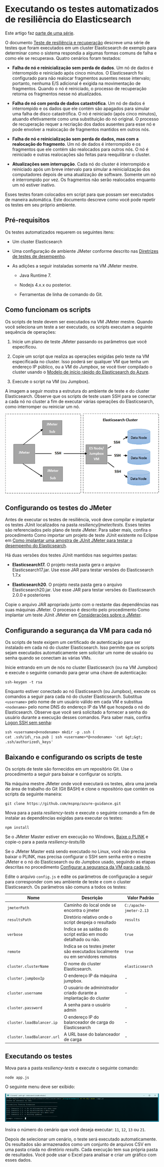 <properties
   pageTitle="Executando testes automatizados de resiliência do Elasticsearch | Microsoft Azure"
   description="Descrição de como você pode executar testes de resiliência em seu próprio ambiente."
   services=""
   documentationCenter="na"
   authors="mabsimms"
   manager="marksou"
   editor=""
   tags=""/>

<tags
   ms.service="guidance"
   ms.devlang="na"
   ms.topic="article"
   ms.tgt_pltfrm="na"
   ms.workload="na"
   ms.date="02/18/2016"
   ms.author="masimms"/>

# Executando os testes automatizados de resiliência do Elasticsearch

Este artigo faz [parte de uma série](guidance-elasticsearch.md).

O documento [Teste de resiliência e recuperação] descreve uma série de testes que foram executados em um cluster Elasticsearch de exemplo para determinar como o sistema respondia a algumas formas comuns de falha e como ele se recuperava. Quatro cenários foram testados:

- **Falha de nó e reinicialização sem perda de dados**. Um nó de dados é interrompido e reiniciado após cinco minutos. O Elasticsearch foi configurado para não realocar fragmentos ausentes nesse intervalo; portanto, nenhuma E/S adicional é exigida na movimentação de fragmentos. Quando o nó é reiniciado, o processo de recuperação retorna os fragmentos nesse nó atualizados.

- **Falha de nó com perda de dados catastrófica**. Um nó de dados é interrompido e os dados que ele contém são apagados para simular uma falha de disco catastrófica. O nó é reiniciado (após cinco minutos), atuando efetivamente como uma substituição do nó original. O processo de recuperação requer a recriação dos dados ausentes para esse nó e pode envolver a realocação de fragmentos mantidos em outros nós.

- **Falha de nó e reinicialização sem perda de dados, mas com a realocação do fragmento**. Um nó de dados é interrompido e os fragmentos que ele contém são realocados para outros nós. O nó é reiniciado e outras realocações são feitas para reequilibrar o cluster.

- **Atualizações sem interrupção**. Cada nó do cluster é interrompido e reiniciado após um breve intervalo para simular a reinicialização dos computadores depois de uma atualização de software. Somente um nó é interrompido por vez. Os fragmentos não serão realocados enquanto um nó estiver inativo.

Esses testes foram colocados em script para que possam ser executados de maneira automática. Este documento descreve como você pode repetir os testes em seu próprio ambiente.

## Pré-requisitos

Os testes automatizados requerem os seguintes itens:

- Um cluster Elasticsearch

- Uma configuração de ambiente JMeter conforme descrito nas [Diretrizes de testes de desempenho].

- As adições a seguir instaladas somente na VM JMeter mestre.

    - Java Runtime 7.

    - Nodejs 4.x.x ou posterior.

    - Ferramentas de linha de comando do Git.

## Como funcionam os scripts

Os scripts de teste devem ser executados na VM JMeter mestre. Quando você seleciona um teste a ser executado, os scripts executam a seguinte sequência de operações:

1.  Inicie um plano de teste JMeter passando os parâmetros que você especificou.

2.  Copie um script que realiza as operações exigidas pelo teste na VM especificada no cluster. Isso poderá ser qualquer VM que tenha um endereço IP público, ou a VM do *Jumpbox*, se você tiver compilado o cluster usando o [Modelo de início rápido do Elasticsearch do Azure](https://github.com/Azure/azure-quickstart-templates/tree/master/elasticsearch).

3.  Execute o script na VM (ou Jumpbox).

A imagem a seguir mostra a estrutura do ambiente de teste e do cluster Elasticsearch. Observe que os scripts de teste usam SSH para se conectar a cada nó no cluster a fim de executar várias operações do Elasticsearch, como interromper ou reiniciar um nó.

![](./media/guidance-elasticsearch/resilience-testing1.png)

## Configurando os testes do JMeter

Antes de executar os testes de resiliência, você deve compilar e implantar os testes JUnit localizados na pasta *resiliency/jmeter/tests*. Esses testes são referenciados pelo plano de teste JMeter. Para saber mais, confira o procedimento Como importar um projeto de teste JUnit existente no Eclipse em [Como implantar uma amostra de JUnit JMeter para testar o desempenho do Elasticsearch][].

Há duas versões dos testes JUnit mantidos nas seguintes pastas:

- **Elasticsearch17.** O projeto nesta pasta gera o arquivo Elasticsearch17.jar. Use esse JAR para testar versões do Elasticsearch 1.7.x

- **Elasticsearch20**. O projeto nesta pasta gera o arquivo Elasticsearch20.jar. Use esse JAR para testar versões do Elasticsearch 2.0.0 e posteriores

Copie o arquivo JAR apropriado junto com o restante das dependências nas suas máquinas JMeter. O processo é descrito pelo procedimento Como implantar um teste JUnit JMeter em [Considerações sobre o JMeter].

## Configurando a segurança da VM para cada nó

Os scripts de teste exigem um certificado de autenticação para ser instalado em cada nó do cluster Elasticsearch. Isso permite que os scripts sejam executados automaticamente sem solicitar um nome de usuário ou senha quando se conectam às várias VMs.

Inicie entrando em um de nós no cluster Elasticsearch (ou na VM Jumpbox) e execute o seguinte comando para gerar uma chave de autenticação:

```Shell
ssh-keygen -t rsa
```

Enquanto estiver conectado ao nó Elasticsearch (ou Jumpbox), execute os comandos a seguir para cada nó do cluster Elasticsearch. Substitua `<username>` pelo nome de um usuário válido em cada VM e substitua `<nodename>` pelo nome DNS do endereço IP da VM que hospeda o nó do Elasticsearch. Observe que você será solicitado a fornecer a senha do usuário durante a execução desses comandos. Para saber mais, confira [Logon SSH sem senha](http://www.linuxproblem.org/art_9.html):

```Shell
ssh <username>@<nodename> mkdir -p .ssh (
cat .ssh/id\_rsa.pub | ssh <username>*@<nodename> 'cat &gt;&gt; .ssh/authorized\_keys'
```

## Baixando e configurando os scripts de teste

Os scripts de teste são fornecidos em um repositório Git. Use o procedimento a seguir para baixar e configurar os scripts.

Na máquina mestre JMeter onde você executará os testes, abra uma janela de área de trabalho do Git (Git BASH) e clone o repositório que contém os scripts da seguinte maneira:

```Shell
git clone https://github.com/mspnp/azure-guidance.git
```

Mova para a pasta *resiliency-tests* e execute o seguinte comando a fim de instalar as dependências exigidas para executar os testes:

```Shell
npm install
```

Se o JMeter Master estiver em execução no Windows, [Baixe o PLINK](http://the.earth.li/~sgtatham/putty/latest/x86/plink.exe) e copie-o para a pasta *resiliency-tests/lib*

Se o JMeter Master está sendo executado no Linux, você não precisa baixar o PLINK, mas precisa configurar o SSH sem senha entre o mestre JMeter e o nó do Elasticsearch ou do Jumpbox usado, seguindo as etapas descritas no procedimento [Configurar a segurança da VM para cada nó](#configuring-vm-security-for-each-node).

Edite o arquivo `config.js` e edite os parâmetros de configuração a seguir para corresponder com seu ambiente de teste e com o cluster Elasticsearch. Os parâmetros são comuns a todos os testes:

| Nome | Descrição | Valor Padrão |
| ---- | ----------- | ------------- |
| `jmeterPath` | Caminho do local onde se encontra o jmeter | `C:/apache-jmeter-2.13` |
| `resultsPath` | Diretório relativo onde o script despeja o resultado | `results` |
| `verbose` | Indica se as saídas do script estão em modo detalhado ou não. | `true` |
| `remote` | Indica se os testes jmeter são executados localmente ou em servidores remotos | `true` |
| `cluster.clusterName` | O nome do cluster Elasticsearch. | `elasticsearch` |
| `cluster.jumpboxIp` | O endereço IP da máquina jumpbox. |-| 
| `cluster.username` | O usuário de administrador criado durante a implantação do cluster |-| 
| `cluster.password` | A senha para o usuário admin |-| 
| `cluster.loadBalancer.ip` | O endereço IP do balanceador de carga do Elasticsearch |-| 
| `cluster.loadBalancer.url` | A URL base do balanceador de carga |-|

## Executando os testes

Mova para a pasta *resiliency-tests* e execute o seguinte comando:

```Shell
node app.js
```

O seguinte menu deve ser exibido:

![](./media/guidance-elasticsearch/resilience-testing2.png)

Insira o número do cenário que você deseja executar: `11`, `12`, `13` ou `21`.

Depois de selecionar um cenário, o teste será executado automaticamente. Os resultados são armazenados como um conjunto de arquivos CSV em uma pasta criada no diretório *results*. Cada execução tem sua própria pasta de resultados. Você pode usar o Excel para analisar e criar um gráfico com esses dados.

[Running Elasticsearch on Azure]: guidance-elasticsearch-running-on-azure.md
[Tuning Data Ingestion Performance for Elasticsearch on Azure]: guidance-elasticsearch-tuning-data-ingestion-performance.md
[Diretrizes de testes de desempenho]: guidance-elasticsearch-performance-testing-environment.md
[JMeter guidance]: guidance-elasticsearch-implementing-jmeter.md
[Considerações sobre o JMeter]: guidance-elasticsearch-deploy-jmeter-junit-sampler.md
[Query aggregation and performance]: guidance-elasticsearch-query-aggregation-performance.md
[Resilience and Recovery]: guidance-elasticsearch-resilience-recovery.md
[Teste de resiliência e recuperação]: guidance-elasticsearch-resilience-testing.md
[Como implantar uma amostra de JUnit JMeter para testar o desempenho do Elasticsearch]: guidance-elasticsearch-deploying-jmeter-junit-sampler.md

<!---HONumber=AcomDC_0224_2016-->
